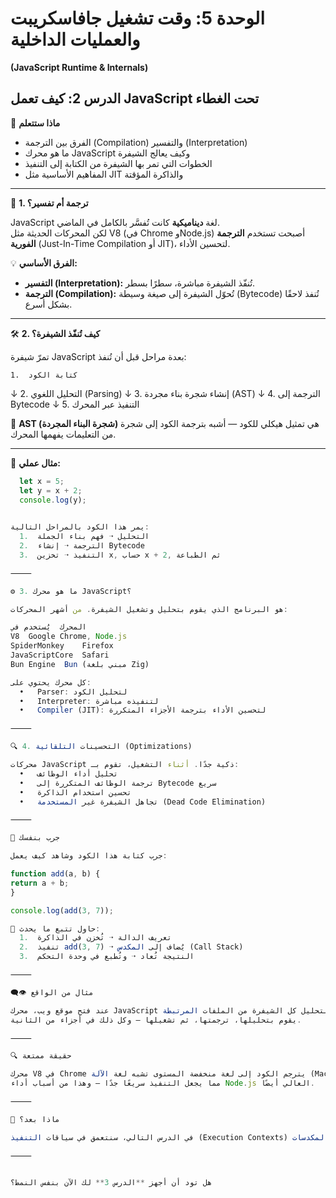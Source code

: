 # الوحدة 5: وقت تشغيل جافاسكريبت والعمليات الداخلية  
**(JavaScript Runtime & Internals)**

## الدرس 2: كيف تعمل JavaScript تحت الغطاء

🧠 **ماذا ستتعلم**
* الفرق بين الترجمة (Compilation) والتفسير (Interpretation)
* ما هو محرك JavaScript وكيف يعالج الشيفرة
* الخطوات التي تمر بها الشيفرة من الكتابة إلى التنفيذ
* المفاهيم الأساسية مثل JIT والذاكرة المؤقتة

---

🧾 **1. ترجمة أم تفسير؟**

JavaScript لغة **ديناميكية** كانت تُفسَّر بالكامل في الماضي.  
لكن المحركات الحديثة مثل V8 (في Chrome وNode.js) أصبحت تستخدم **الترجمة الفورية** (Just-In-Time Compilation أو JIT)، لتحسين الأداء.

💡 **الفرق الأساسي:**

- **التفسير (Interpretation):** تُنفّذ الشيفرة مباشرة، سطرًا بسطر.
- **الترجمة (Compilation):** تُحوّل الشيفرة إلى صيغة وسيطة (Bytecode) تُنفذ لاحقًا بشكل أسرع.

---

🛠️ **2. كيف تُنفّذ الشيفرة؟**

تمرّ شيفرة JavaScript بعدة مراحل قبل أن تُنفذ:

	1.	كتابة الكود
↓
	2.	التحليل اللغوي (Parsing)
↓
	3.	إنشاء شجرة بناء مجردة (AST)
↓
	4.	الترجمة إلى Bytecode
↓
	5.	التنفيذ عبر المحرك

📌 **AST (شجرة البناء المجردة)** هي تمثيل هيكلي للكود — أشبه بترجمة الكود إلى شجرة من التعليمات يفهمها المحرك.

---

🧠 **مثال عملي:**

  ```javascript
    let x = 5;
    let y = x + 2;
    console.log(y);
		

يمر هذا الكود بالمراحل التالية:
	1.	التحليل ➝ فهم بناء الجملة
	2.	الترجمة ➝ إنشاء Bytecode
	3.	التنفيذ ➝ تخزين x, حساب x + 2, ثم الطباعة

⸻

⚙️ 3. ما هو محرك JavaScript؟

هو البرنامج الذي يقوم بتحليل وتشغيل الشيفرة. من أشهر المحركات:

المحرك	يُستخدم في
V8	Google Chrome, Node.js
SpiderMonkey	Firefox
JavaScriptCore	Safari
Bun Engine	Bun (مبني بلغة Zig)

كل محرك يحتوي على:
	•	Parser: لتحليل الكود
	•	Interpreter: لتنفيذه مباشرة
	•	Compiler (JIT): لتحسين الأداء بترجمة الأجزاء المتكررة

⸻

🔍 4. التحسينات التلقائية (Optimizations)

محركات JavaScript ذكية جدًا. أثناء التشغيل، تقوم بـ:
	•	تحليل أداء الوظائف
	•	ترجمة الوظائف المتكررة إلى Bytecode سريع
	•	تحسين استخدام الذاكرة
	•	تجاهل الشيفرة غير المستخدمة (Dead Code Elimination)

⸻

🧪 جرب بنفسك

جرب كتابة هذا الكود وشاهد كيف يعمل:

function add(a, b) {
  return a + b;
}

console.log(add(3, 7));

🔎 حاول تتبع ما يحدث:
	1.	تعريف الدالة ➝ تُخزن في الذاكرة
	2.	تنفيذ add(3, 7) ➝ يُضاف إلى المكدس (Call Stack)
	3.	النتيجة تُعاد ➝ وتُطبع في وحدة التحكم

⸻

👁️‍🗨️ مثال من الواقع

عند فتح موقع ويب، محرك JavaScript يبدأ بتحليل كل الشيفرة من الملفات المرتبطة (script.js مثلاً).
يقوم بتحليلها، ترجمتها، ثم تشغيلها — وكل ذلك في أجزاء من الثانية.

⸻

🔍 حقيقة ممتعة

محرك V8 في Chrome يترجم الكود إلى لغة منخفضة المستوى تشبه لغة الآلة (Machine Code)،
مما يجعل التنفيذ سريعًا جدًا — وهذا من أسباب أداء Node.js العالي أيضًا.

⸻

🚀 ماذا بعد؟

في الدرس التالي، سنتعمق في سياقات التنفيذ (Execution Contexts) ونتعرّف على كيف تُخزَّن المتغيرات، وتُنفّذ الوظائف، وتُدار المكدسات (Call Stack) في JavaScript.

⸻


هل تود أن أجهز **الدرس 3** لك الآن بنفس النمط؟